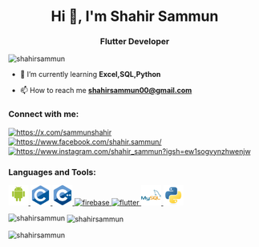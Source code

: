<h1 align="center">Hi 👋, I'm Shahir Sammun</h1>
<h3 align="center">Flutter Developer</h3>

<p align="left"> <img src="https://komarev.com/ghpvc/?username=shahirsammun&label=Profile%20views&color=0e75b6&style=flat" alt="shahirsammun" /> </p>

- 🌱 I’m currently learning **Excel,SQL,Python**

- 📫 How to reach me **shahirsammun00@gmail.com**

<h3 align="left">Connect with me:</h3>
<p align="left">
<a href="https://twitter.com/https://x.com/sammunshahir" target="blank"><img align="center" src="https://raw.githubusercontent.com/rahuldkjain/github-profile-readme-generator/master/src/images/icons/Social/twitter.svg" alt="https://x.com/sammunshahir" height="30" width="40" /></a>
<a href="https://fb.com/https://www.facebook.com/shahir.sammun/" target="blank"><img align="center" src="https://raw.githubusercontent.com/rahuldkjain/github-profile-readme-generator/master/src/images/icons/Social/facebook.svg" alt="https://www.facebook.com/shahir.sammun/" height="30" width="40" /></a>
<a href="https://instagram.com/https://www.instagram.com/shahir_sammun?igsh=ew1sogvynzhwenjw" target="blank"><img align="center" src="https://raw.githubusercontent.com/rahuldkjain/github-profile-readme-generator/master/src/images/icons/Social/instagram.svg" alt="https://www.instagram.com/shahir_sammun?igsh=ew1sogvynzhwenjw" height="30" width="40" /></a>
</p>

<h3 align="left">Languages and Tools:</h3>
<p align="left"> <a href="https://developer.android.com" target="_blank" rel="noreferrer"> <img src="https://raw.githubusercontent.com/devicons/devicon/master/icons/android/android-original-wordmark.svg" alt="android" width="40" height="40"/> </a> <a href="https://www.cprogramming.com/" target="_blank" rel="noreferrer"> <img src="https://raw.githubusercontent.com/devicons/devicon/master/icons/c/c-original.svg" alt="c" width="40" height="40"/> </a> <a href="https://www.w3schools.com/cpp/" target="_blank" rel="noreferrer"> <img src="https://raw.githubusercontent.com/devicons/devicon/master/icons/cplusplus/cplusplus-original.svg" alt="cplusplus" width="40" height="40"/> </a> <a href="https://firebase.google.com/" target="_blank" rel="noreferrer"> <img src="https://www.vectorlogo.zone/logos/firebase/firebase-icon.svg" alt="firebase" width="40" height="40"/> </a> <a href="https://flutter.dev" target="_blank" rel="noreferrer"> <img src="https://www.vectorlogo.zone/logos/flutterio/flutterio-icon.svg" alt="flutter" width="40" height="40"/> </a> <a href="https://www.mysql.com/" target="_blank" rel="noreferrer"> <img src="https://raw.githubusercontent.com/devicons/devicon/master/icons/mysql/mysql-original-wordmark.svg" alt="mysql" width="40" height="40"/> </a> <a href="https://www.python.org" target="_blank" rel="noreferrer"> <img src="https://raw.githubusercontent.com/devicons/devicon/master/icons/python/python-original.svg" alt="python" width="40" height="40"/> </a> </p>

<p><img align="left" src="https://github-readme-stats.vercel.app/api/top-langs?username=shahirsammun&show_icons=true&locale=en&layout=compact" alt="shahirsammun" /></p>

<p>&nbsp;<img align="center" src="https://github-readme-stats.vercel.app/api?username=shahirsammun&show_icons=true&locale=en" alt="shahirsammun" /></p>

<p><img align="center" src="https://github-readme-streak-stats.herokuapp.com/?user=shahirsammun&" alt="shahirsammun" /></p>
